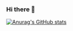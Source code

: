 ### Hi there 👋

[![Anurag's GitHub stats](https://github-readme-stats.vercel.app/api?username=feritberkay)](https://github.com/anuraghazra/github-readme-stats)

<!--
**FeritBerkay/FeritBerkay** is a ✨ _special_ ✨ repository because its `README.md` (this file) appears on your GitHub profile.

Here are some ideas to get you started:

- 🔭 I’m currently working on ...
- 🌱 I’m currently learning ...
- 👯 I’m looking to collaborate on ...
- 🤔 I’m looking for help with ...
- 💬 Ask me about ...
- 📫 How to reach me: ...
- 😄 Pronouns: ...
- ⚡ Fun fact: ...
-->
